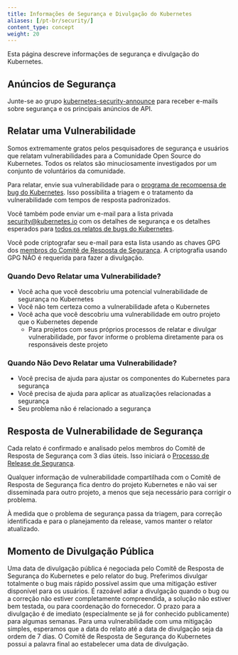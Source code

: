 ```yaml
---
title: Informações de Segurança e Divulgação do Kubernetes
aliases: [/pt-br/security/]
content_type: concept
weight: 20
---
```


<!-- overview -->

Esta página descreve informações de segurança e divulgação do Kubernetes.


<!-- body -->
## Anúncios de Segurança

Junte-se ao grupo [kubernetes-security-announce](https://groups.google.com/forum/#!forum/kubernetes-security-announce) para receber e-mails sobre segurança e os principais anúncios de API.


## Relatar uma Vulnerabilidade

Somos extremamente gratos pelos pesquisadores de segurança e usuários que relatam vulnerabilidades para a Comunidade Open Source do Kubernetes. Todos os relatos são minuciosamente investigados por um conjunto de voluntários da comunidade.

Para relatar, envie sua vulnerabilidade para o [programa de recompensa de bug do Kubernetes](https://hackerone.com/kubernetes). Isso possibilita a triagem e o tratamento da vulnerabilidade com tempos de resposta padronizados. 

Você também pode enviar um e-mail para a lista privada [security@kubernetes.io](mailto:security@kubernetes.io) com os detalhes de segurança e os detalhes esperados para [todos os relatos de bugs do Kubernetes](https://github.com/kubernetes/kubernetes/blob/master/.github/ISSUE_TEMPLATE/bug-report.yaml).

Você pode criptografar seu e-mail para esta lista usando as chaves GPG dos [membros do Comitê de Resposta de Segurança](https://git.k8s.io/security/README.md#product-security-committee-psc). A criptografia usando GPG NÃO é requerida para fazer a divulgação.

### Quando Devo Relatar uma Vulnerabilidade?

- Você acha que você descobriu uma potencial vulnerabilidade de segurança no Kubernetes
- Você não tem certeza como a vulnerabilidade afeta o Kubernetes
- Você acha que você descobriu uma vulnerabilidade em outro projeto que o Kubernetes depende
    - Para projetos com seus próprios processos de relatar e divulgar vulnerabilidade, por favor informe o problema diretamente para os responsáveis deste projeto


### Quando Não Devo Relatar uma Vulnerabilidade?

- Você precisa de ajuda para ajustar os componentes do Kubernetes para segurança
- Você precisa de ajuda para aplicar as atualizações relacionadas a segurança
- Seu problema não é relacionado a segurança

## Resposta de Vulnerabilidade de Segurança

Cada relato é confirmado e analisado pelos membros do Comitê de Resposta de Segurança com 3 dias úteis. Isso iniciará o [Processo de Release de Segurança](https://git.k8s.io/security/security-release-process.md#disclosures).

Qualquer informação de vulnerabilidade compartilhada com o Comitê de Resposta de Segurança fica dentro do projeto Kubernetes e não vai ser disseminada para outro projeto, a menos que seja necessário para corrigir o problema.

À medida que o problema de segurança passa da triagem, para correção identificada e para o planejamento da release, vamos manter o relator atualizado.

## Momento de Divulgação Pública

Uma data de divulgação pública é negociada pelo Comitê de Resposta de Segurança do Kubernetes e pelo relator do bug. Preferimos divulgar totalmente o bug mais rápido possível assim que uma mitigação estiver disponível para os usuários. É razoável adiar a divulgação quando o bug ou a correção não estiver completamente compreendida, a solução não estiver bem testada, ou para coordenação do fornecedor. O prazo para a divulgação é de imediato (especialmente se já for conhecido publicamente) para algumas semanas. Para uma vulnerabilidade com uma mitigação simples, esperamos que a data do relato até a data de divulgação seja da ordem de 7 dias. O Comitê de Resposta de Segurança do Kubernetes possui a palavra final ao estabelecer uma data de divulgação.


